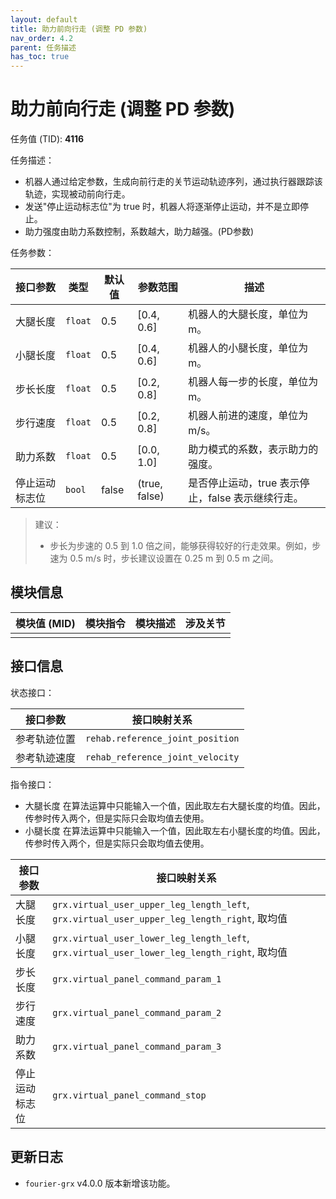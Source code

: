 ```yaml
---
layout: default
title: 助力前向行走 (调整 PD 参数)
nav_order: 4.2
parent: 任务描述
has_toc: true
---
```


# 助力前向行走 (调整 PD 参数)

任务值 (TID): **4116**

任务描述：

- 机器人通过给定参数，生成向前行走的关节运动轨迹序列，通过执行器跟踪该轨迹，实现被动前向行走。
- 发送"停止运动标志位"为 true 时，机器人将逐渐停止运动，并不是立即停止。
- 助力强度由助力系数控制，系数越大，助力越强。(PD参数)

任务参数：

| 接口参数    | 类型      | 默认值   | 参数范围          | 描述                             |
|---------|---------|-------|---------------|--------------------------------|
| 大腿长度    | `float` | 0.5   | [0.4, 0.6]    | 机器人的大腿长度，单位为 m。                |
| 小腿长度    | `float` | 0.5   | [0.4, 0.6]    | 机器人的小腿长度，单位为 m。                |
| 步长长度    | `float` | 0.5   | [0.2, 0.8]    | 机器人每一步的长度，单位为 m。               |
| 步行速度    | `float` | 0.5   | [0.2, 0.8]    | 机器人前进的速度，单位为 m/s。              |
| 助力系数    | `float` | 0.5   | [0.0, 1.0]    | 助力模式的系数，表示助力的强度。               |
| 停止运动标志位 | `bool`  | false | (true, false) | 是否停止运动，true 表示停止，false 表示继续行走。 |

> 建议：
> - 步长为步速的 0.5 到 1.0 倍之间，能够获得较好的行走效果。例如，步速为 0.5 m/s 时，步长建议设置在 0.25 m 到 0.5 m 之间。

## 模块信息

| 模块值 (MID) | 模块指令 | 模块描述 | 涉及关节 |
|-----------|------|------|------|
|           |      |      |

## 接口信息

状态接口：

| 接口参数   | 接口映射关系                           | 
|--------|----------------------------------|
| 参考轨迹位置 | `rehab.reference_joint_position` |
| 参考轨迹速度 | `rehab_reference_joint_velocity` |

指令接口：

- 大腿长度 在算法运算中只能输入一个值，因此取左右大腿长度的均值。因此，传参时传入两个，但是实际只会取均值去使用。
- 小腿长度 在算法运算中只能输入一个值，因此取左右小腿长度的均值。因此，传参时传入两个，但是实际只会取均值去使用。

| 接口参数    | 接口映射关系                                                                                   |
|---------|------------------------------------------------------------------------------------------|
| 大腿长度    | `grx.virtual_user_upper_leg_length_left`, `grx.virtual_user_upper_leg_length_right`, 取均值 |
| 小腿长度    | `grx.virtual_user_lower_leg_length_left`, `grx.virtual_user_lower_leg_length_right`, 取均值 |
| 步长长度    | `grx.virtual_panel_command_param_1`                                                      |
| 步行速度    | `grx.virtual_panel_command_param_2`                                                      |
| 助力系数    | `grx.virtual_panel_command_param_3`                                                      |
| 停止运动标志位 | `grx.virtual_panel_command_stop`                                                         |

## 更新日志

- `fourier-grx` v4.0.0 版本新增该功能。